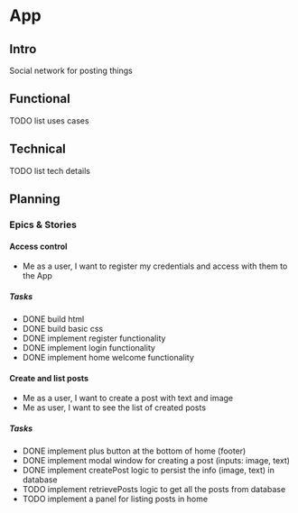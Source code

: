 # App

## Intro

Social network for posting things

## Functional

TODO list uses cases

## Technical

TODO list tech details

## Planning

### Epics & Stories

#### Access control

- Me as a user, I want to register my credentials and access with them to the App

##### Tasks

- DONE build html
- DONE build basic css
- DONE implement register functionality
- DONE implement login functionality
- DONE implement home welcome functionality

#### Create and list posts

- Me as a user, I want to create a post with text and image
- Me as user, I want to see the list of created posts

##### Tasks

- DONE implement plus button at the bottom of home (footer)
- DONE implement modal window for creating a post (inputs: image, text)
- DONE implement createPost logic to persist the info (image, text) in database
- TODO implement retrievePosts logic to get all the posts from database
- TODO implement a panel for listing posts in home

